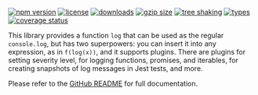 <!-- README for NPM; the one for GitHub is in .github directory. -->

<!-- The first 3 badges below are just to make NPM's scoring algorithm happy. -->

[![npm version](https://img.shields.io/npm/v/1log.svg?style=flat&color=brightgreen)](https://www.npmjs.com/package/1log)
[![license](https://img.shields.io/npm/l/1log.svg?color=brightgreen)](https://www.npmjs.com/package/1log)
[![downloads](https://img.shields.io/npm/dt/1log.svg?color=brightgreen)](https://www.npmjs.com/package/1log)
[![gzip size](https://badgen.net/bundlephobia/minzip/1log?color=green)](https://bundlephobia.com/result?p=1log)
[![tree shaking](https://badgen.net/bundlephobia/tree-shaking/1log)](https://bundlephobia.com/result?p=1log)
[![types](https://img.shields.io/npm/types/1log?color=brightgreen)](https://www.npmjs.com/package/1log)
[![coverage status](https://coveralls.io/repos/github/ivan7237d/1log/badge.svg?branch=master)](https://coveralls.io/github/ivan7237d/1log?branch=master)

This library provides a function `log` that can be used as the regular `console.log`, but has two superpowers: you can insert it into any expression, as in `f(log(x))`, and it supports plugins. There are plugins for setting severity level, for logging functions, promises, and iterables, for creating snapshots of log messages in Jest tests, and more.

Please refer to the [GitHub README](https://github.com/ivan7237d/1log#readme) for full documentation.
